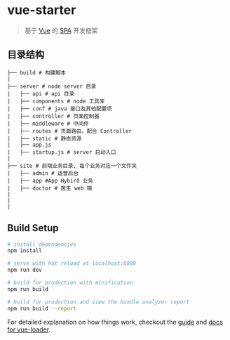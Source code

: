 # vue-starter

> 基于 [Vue](https://github.com/vuejs/vue) 的 [SPA](http://baike.baidu.com/item/SPA/17536313) 开发框架

## 目录结构
```shell
├── build # 构建脚本
|
├── server # node server 目录
|   ├── api # api 目录
|   ├── components # node 工具库
|   ├── conf # java 接口及其他配置项
|   ├── controller # 页面控制器
|   ├── middleware # 中间件
|   ├── routes # 页面路由，配合 Controller
|   ├── static # 静态资源
|   ├── app.js
|   ├── startup.js # server 启动入口
|
├── site # 前端业务目录, 每个业务对应一个文件夹
|   ├── admin # 运营后台
|   ├── app #App Hybird 业务
|   ├── doctor # 医生 web 端
|
|
|
```
## Build Setup

``` bash
# install dependencies
npm install

# serve with hot reload at localhost:8080
npm run dev

# build for production with minification
npm run build

# build for production and view the bundle analyzer report
npm run build --report
```

For detailed explanation on how things work, checkout the [guide](http://vuejs-templates.github.io/webpack/) and [docs for vue-loader](http://vuejs.github.io/vue-loader).
